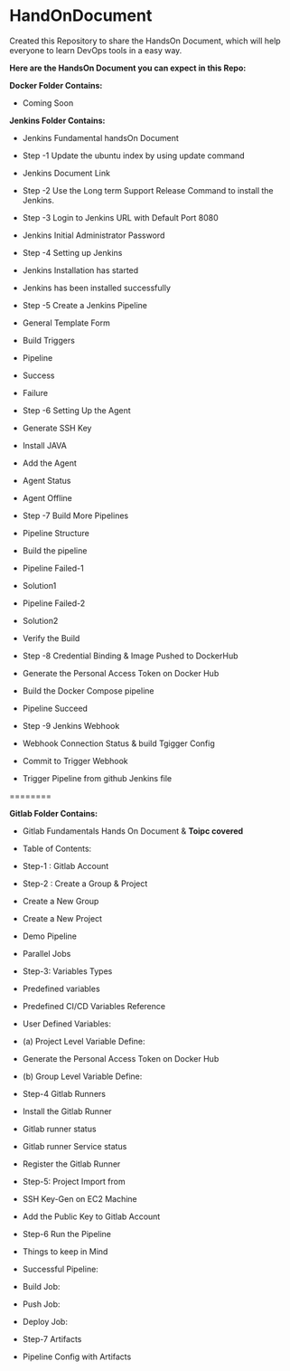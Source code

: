 # HandOnDocument

Created this Repository to share the HandsOn Document, which will help everyone to learn DevOps tools in a easy way.

**Here are the HandsOn Document you can expect in this Repo:**

**Docker Folder Contains:**
- Coming Soon

**Jenkins Folder Contains:**
- Jenkins Fundamental handsOn Document

- Step -1 Update the ubuntu index by using update command
- Jenkins Document Link
- Step -2 Use the Long term Support Release Command to install the Jenkins.
- Step -3 Login to Jenkins URL with Default Port 8080
- Jenkins Initial Administrator Password
- Step -4 Setting up Jenkins
- Jenkins Installation has started
- Jenkins has been installed successfully
- Step -5 Create a Jenkins Pipeline
- General Template Form
- Build Triggers
- Pipeline
- Success
- Failure
- Step -6 Setting Up the Agent
- Generate SSH Key
- Install JAVA
- Add the Agent
- Agent Status
- Agent Offline
- Step -7 Build More Pipelines
- Pipeline Structure
- Build the pipeline
- Pipeline Failed-1
- Solution1
- Pipeline Failed-2
- Solution2
- Verify the Build
- Step -8  Credential Binding & Image Pushed to DockerHub
- Generate the Personal Access Token on Docker Hub
- Build the Docker Compose pipeline
- Pipeline Succeed
- Step -9  Jenkins Webhook
- Webhook Connection Status & build Tgigger Config
- Commit to Trigger Webhook
- Trigger Pipeline from github Jenkins file




========

**Gitlab Folder Contains:**
- Gitlab Fundamentals Hands On Document & **Toipc covered**

- Table of Contents:
- Step-1 : Gitlab Account
- Step-2 : Create a Group & Project
- Create a New Group
- Create a New Project
- Demo Pipeline
- Parallel Jobs
- Step-3: Variables Types
- Predefined variables
- Predefined CI/CD Variables Reference
- User Defined Variables:
- (a) Project Level Variable Define:
- Generate the Personal Access Token on Docker Hub
- (b) Group Level Variable Define:
- Step-4 Gitlab Runners
- Install the Gitlab Runner
- Gitlab runner status
- Gitlab runner Service status
- Register the Gitlab Runner
- Step-5:  Project Import from
- SSH Key-Gen on EC2 Machine
- Add the Public Key to Gitlab Account
- Step-6 Run the Pipeline
- Things to keep in Mind
- Successful Pipeline:
- Build Job:
- Push Job:
- Deploy Job:
- Step-7 Artifacts
- Pipeline Config with Artifacts



